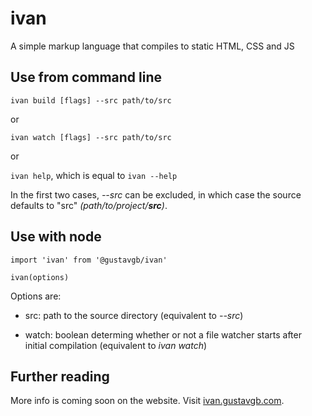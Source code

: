 # ivan

A simple markup language that compiles to static HTML, CSS and JS

## Use from command line

`ivan build [flags] --src path/to/src`

or

`ivan watch [flags] --src path/to/src`

or

`ivan help`, which is equal to `ivan --help`

In the first two cases, *--src* can be excluded, in which case the source defaults to "src" *(path/to/project/**src**)*.

## Use with node

```
import 'ivan' from '@gustavgb/ivan'

ivan(options)
```

Options are:

* src: path to the source directory (equivalent to *--src*)

* watch: boolean determing whether or not a file watcher starts after initial compilation (equivalent to *ivan watch*)

## Further reading

More info is coming soon on the website. Visit [ivan.gustavgb.com](https://ivan.gustavgb.com).
